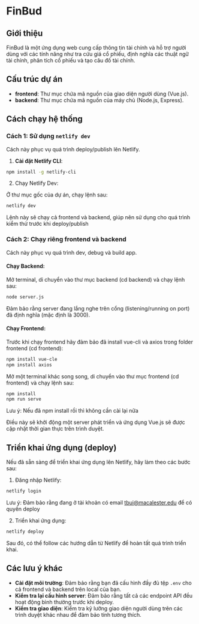 # FinBud

## Giới thiệu

FinBud là một ứng dụng web cung cấp thông tin tài chính và hỗ trợ người dùng với các tính năng như tra cứu giá cổ phiếu, định nghĩa các thuật ngữ tài chính, phân tích cổ phiếu và tạo câu đố tài chính.

## Cấu trúc dự án

- **frontend**: Thư mục chứa mã nguồn của giao diện người dùng (Vue.js).
- **backend**: Thư mục chứa mã nguồn của máy chủ (Node.js, Express).

## Cách chạy hệ thống

### Cách 1: Sử dụng `netlify dev`

Cách này phục vụ quá trình deploy/publish lên Netlify.

1. **Cài đặt Netlify CLI**:

```bash
npm install -g netlify-cli
```

2. Chạy Netlify Dev:

Ở thư mục gốc của dự án, chạy lệnh sau:

```bash
netlify dev
```

Lệnh này sẽ chạy cả frontend và backend, giúp nên sử dụng cho quá trình kiểm thử trước khi deploy/publish

### Cách 2: Chạy riêng frontend và backend

Cách này phục vụ quá trình dev, debug và build app.

#### Chạy Backend:

Mở terminal, di chuyển vào thư mục backend (cd backend) và chạy lệnh sau:

```bash
node server.js
```

Đảm bảo rằng server đang lắng nghe trên cổng (listening/running on port)  đã định nghĩa (mặc định là 3000).

#### Chạy Frontend:
Trước khi chạy frontend hãy đảm bảo đã install vue-cli và axios trong folder frontend (cd frontend):

```bash
npm install vue-cle
npm install axios
```

Mở một terminal khác song song, di chuyển vào thư mục frontend (cd frontend) và chạy lệnh sau:

```bash
npm install 
npm run serve
```

Lưu ý: Nếu đã npm install rồi thì không cần cài lại nữa

Điều này sẽ khởi động một server phát triển và ứng dụng Vue.js sẽ được cập nhật thời gian thực trên trình duyệt.

## Triển khai ứng dụng (deploy)

Nếu đã sẵn sàng để triển khai ứng dụng lên Netlify, hãy làm theo các bước sau:

1. Đăng nhập Netlify:

```bash
netlify login
```

Lưu ý: Đảm bảo rằng đang ở tài khoản có email tbui@macalester.edu để có quyền deploy

2. Triển khai ứng dụng:

```bash
netlify deploy
```

Sau đó, có thể follow các hướng dẫn từ Netlify để hoàn tất quá trình triển khai.

## Các lưu ý khác

- **Cài đặt môi trường**: Đảm bảo rằng bạn đã cấu hình đầy đủ tệp `.env` cho cả frontend và backend trên local của bạn.
- **Kiểm tra lại cấu hình server**: Đảm bảo rằng tất cả các endpoint API đều hoạt động bình thường trước khi deploy.
- **Kiểm tra giao diện**: Kiểm tra kỹ lưỡng giao diện người dùng trên các trình duyệt khác nhau để đảm bảo tính tương thích.
```